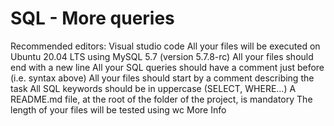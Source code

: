 # SQL - More queries
Recommended editors: Visual studio code
All your files will be executed on Ubuntu 20.04 LTS using MySQL 5.7 (version 5.7.8-rc)
All your files should end with a new line
All your SQL queries should have a comment just before (i.e. syntax above)
All your files should start by a comment describing the task
All SQL keywords should be in uppercase (SELECT, WHERE…)
A README.md file, at the root of the folder of the project, is mandatory
The length of your files will be tested using wc
More Info